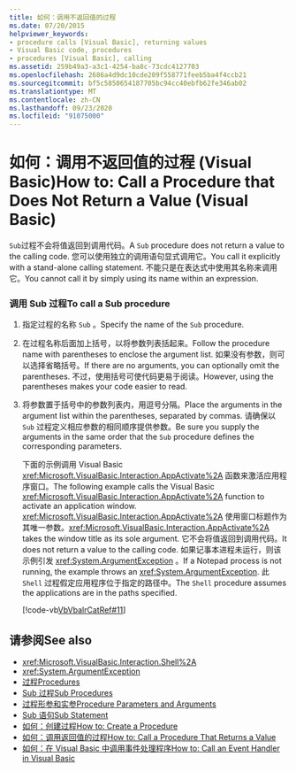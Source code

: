 ```yaml
---
title: 如何：调用不返回值的过程
ms.date: 07/20/2015
helpviewer_keywords:
- procedure calls [Visual Basic], returning values
- Visual Basic code, procedures
- procedures [Visual Basic], calling
ms.assetid: 259b49a3-a3c1-4254-ba8c-73cdc4127703
ms.openlocfilehash: 2686a4d9dc10cde209f558771feeb5ba4f4ccb21
ms.sourcegitcommit: bf5c5850654187705bc94cc40ebfb62fe346ab02
ms.translationtype: MT
ms.contentlocale: zh-CN
ms.lasthandoff: 09/23/2020
ms.locfileid: "91075000"
---
```

# <a name="how-to-call-a-procedure-that-does-not-return-a-value-visual-basic"></a><span data-ttu-id="2be4b-102">如何：调用不返回值的过程 (Visual Basic)</span><span class="sxs-lookup"><span data-stu-id="2be4b-102">How to: Call a Procedure that Does Not Return a Value (Visual Basic)</span></span>

<span data-ttu-id="2be4b-103">`Sub`过程不会将值返回到调用代码。</span><span class="sxs-lookup"><span data-stu-id="2be4b-103">A `Sub` procedure does not return a value to the calling code.</span></span> <span data-ttu-id="2be4b-104">您可以使用独立的调用语句显式调用它。</span><span class="sxs-lookup"><span data-stu-id="2be4b-104">You call it explicitly with a stand-alone calling statement.</span></span> <span data-ttu-id="2be4b-105">不能只是在表达式中使用其名称来调用它。</span><span class="sxs-lookup"><span data-stu-id="2be4b-105">You cannot call it by simply using its name within an expression.</span></span>  
  
### <a name="to-call-a-sub-procedure"></a><span data-ttu-id="2be4b-106">调用 Sub 过程</span><span class="sxs-lookup"><span data-stu-id="2be4b-106">To call a Sub procedure</span></span>  
  
1. <span data-ttu-id="2be4b-107">指定过程的名称 `Sub` 。</span><span class="sxs-lookup"><span data-stu-id="2be4b-107">Specify the name of the `Sub` procedure.</span></span>  
  
2. <span data-ttu-id="2be4b-108">在过程名称后面加上括号，以将参数列表括起来。</span><span class="sxs-lookup"><span data-stu-id="2be4b-108">Follow the procedure name with parentheses to enclose the argument list.</span></span> <span data-ttu-id="2be4b-109">如果没有参数，则可以选择省略括号。</span><span class="sxs-lookup"><span data-stu-id="2be4b-109">If there are no arguments, you can optionally omit the parentheses.</span></span> <span data-ttu-id="2be4b-110">不过，使用括号可使代码更易于阅读。</span><span class="sxs-lookup"><span data-stu-id="2be4b-110">However, using the parentheses makes your code easier to read.</span></span>  
  
3. <span data-ttu-id="2be4b-111">将参数置于括号中的参数列表内，用逗号分隔。</span><span class="sxs-lookup"><span data-stu-id="2be4b-111">Place the arguments in the argument list within the parentheses, separated by commas.</span></span> <span data-ttu-id="2be4b-112">请确保以 `Sub` 过程定义相应参数的相同顺序提供参数。</span><span class="sxs-lookup"><span data-stu-id="2be4b-112">Be sure you supply the arguments in the same order that the `Sub` procedure defines the corresponding parameters.</span></span>  
  
     <span data-ttu-id="2be4b-113">下面的示例调用 Visual Basic <xref:Microsoft.VisualBasic.Interaction.AppActivate%2A> 函数来激活应用程序窗口。</span><span class="sxs-lookup"><span data-stu-id="2be4b-113">The following example calls the Visual Basic <xref:Microsoft.VisualBasic.Interaction.AppActivate%2A> function to activate an application window.</span></span> <span data-ttu-id="2be4b-114"><xref:Microsoft.VisualBasic.Interaction.AppActivate%2A> 使用窗口标题作为其唯一参数。</span><span class="sxs-lookup"><span data-stu-id="2be4b-114"><xref:Microsoft.VisualBasic.Interaction.AppActivate%2A> takes the window title as its sole argument.</span></span> <span data-ttu-id="2be4b-115">它不会将值返回到调用代码。</span><span class="sxs-lookup"><span data-stu-id="2be4b-115">It does not return a value to the calling code.</span></span> <span data-ttu-id="2be4b-116">如果记事本进程未运行，则该示例引发 <xref:System.ArgumentException> 。</span><span class="sxs-lookup"><span data-stu-id="2be4b-116">If a Notepad process is not running, the example throws an <xref:System.ArgumentException>.</span></span> <span data-ttu-id="2be4b-117">此 `Shell` 过程假定应用程序位于指定的路径中。</span><span class="sxs-lookup"><span data-stu-id="2be4b-117">The `Shell` procedure assumes the applications are in the paths specified.</span></span>  
  
     [!code-vb[VbVbalrCatRef#11](~/samples/snippets/visualbasic/VS_Snippets_VBCSharp/VbVbalrCatRef/VB/Class1.vb#11)]  
  
## <a name="see-also"></a><span data-ttu-id="2be4b-118">请参阅</span><span class="sxs-lookup"><span data-stu-id="2be4b-118">See also</span></span>

- <xref:Microsoft.VisualBasic.Interaction.Shell%2A>
- <xref:System.ArgumentException>
- [<span data-ttu-id="2be4b-119">过程</span><span class="sxs-lookup"><span data-stu-id="2be4b-119">Procedures</span></span>](./index.md)
- [<span data-ttu-id="2be4b-120">Sub 过程</span><span class="sxs-lookup"><span data-stu-id="2be4b-120">Sub Procedures</span></span>](./sub-procedures.md)
- [<span data-ttu-id="2be4b-121">过程形参和实参</span><span class="sxs-lookup"><span data-stu-id="2be4b-121">Procedure Parameters and Arguments</span></span>](./procedure-parameters-and-arguments.md)
- [<span data-ttu-id="2be4b-122">Sub 语句</span><span class="sxs-lookup"><span data-stu-id="2be4b-122">Sub Statement</span></span>](../../../language-reference/statements/sub-statement.md)
- [<span data-ttu-id="2be4b-123">如何：创建过程</span><span class="sxs-lookup"><span data-stu-id="2be4b-123">How to: Create a Procedure</span></span>](./how-to-create-a-procedure.md)
- [<span data-ttu-id="2be4b-124">如何：调用返回值的过程</span><span class="sxs-lookup"><span data-stu-id="2be4b-124">How to: Call a Procedure That Returns a Value</span></span>](./how-to-call-a-procedure-that-returns-a-value.md)
- [<span data-ttu-id="2be4b-125">如何：在 Visual Basic 中调用事件处理程序</span><span class="sxs-lookup"><span data-stu-id="2be4b-125">How to: Call an Event Handler in Visual Basic</span></span>](./how-to-call-an-event-handler.md)
